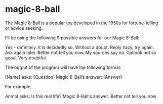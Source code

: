 # magic-8-ball
The Magic 8-Ball is a popular toy developed in the 1950s for fortune-telling or advice seeking.

I’ll be using the following 9 possible answers for our Magic 8-Ball:

Yes - definitely.
It is decidedly so.
Without a doubt.
Reply hazy, try again.
Ask again later.
Better not tell you now.
My sources say no.
Outlook not so good.
Very doubtful.

The output of the program will have the following format:

[Name] asks: [Question]
Magic 8-Ball’s answer: [Answer]

For example:

Anmol asks: Is this real life?
Magic 8-Ball's answer: Better not tell you now
